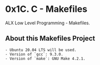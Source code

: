 # 0x1C. C - Makefiles #

ALX Low Level Programming - Makefiles.


## About this Makefiles Project

    - Ubuntu 20.04 LTS will be used.
    - Version of `gcc`: 9.3.0.
    - Version of `make`: GNU Make 4.2.1.
